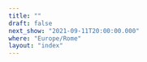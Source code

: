 ```yaml
---
title: ""
draft: false
next_show: "2021-09-11T20:00:00.000"
where: "Europe/Rome"
layout: "index"
---
```

